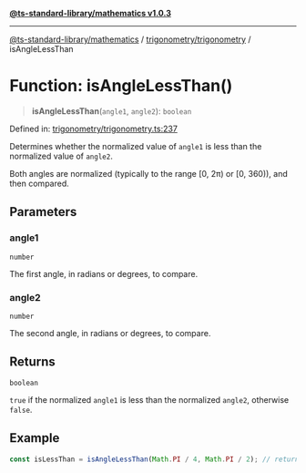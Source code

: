 [**@ts-standard-library/mathematics v1.0.3**](../../../README.md)

***

[@ts-standard-library/mathematics](../../../README.md) / [trigonometry/trigonometry](../README.md) / isAngleLessThan

# Function: isAngleLessThan()

> **isAngleLessThan**(`angle1`, `angle2`): `boolean`

Defined in: [trigonometry/trigonometry.ts:237](https://github.com/gabaudette/ts-stdlib/blob/be448e6a9d9c20c6c2f27f6550ce4e65fc8c9b89/packages/mathematics/src/trigonometry/trigonometry.ts#L237)

Determines whether the normalized value of `angle1` is less than the normalized value of `angle2`.

Both angles are normalized (typically to the range [0, 2π) or [0, 360)), and then compared.

## Parameters

### angle1

`number`

The first angle, in radians or degrees, to compare.

### angle2

`number`

The second angle, in radians or degrees, to compare.

## Returns

`boolean`

`true` if the normalized `angle1` is less than the normalized `angle2`, otherwise `false`.

## Example

```typescript
const isLessThan = isAngleLessThan(Math.PI / 4, Math.PI / 2); // returns true
```
